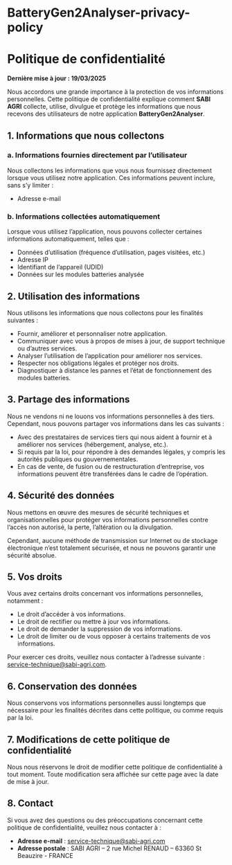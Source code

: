# BatteryGen2Analyser-privacy-policy
# Politique de confidentialité

**Dernière mise à jour : 19/03/2025**

Nous accordons une grande importance à la protection de vos informations personnelles. Cette politique de confidentialité explique comment **SABI AGRI** collecte, utilise, divulgue et protège les informations que nous recevons des utilisateurs de notre application **BatteryGen2Analyser**.

## 1. Informations que nous collectons

### a. Informations fournies directement par l’utilisateur

Nous collectons les informations que vous nous fournissez directement lorsque vous utilisez notre application. Ces informations peuvent inclure, sans s’y limiter :

- Adresse e-mail

### b. Informations collectées automatiquement

Lorsque vous utilisez l’application, nous pouvons collecter certaines informations automatiquement, telles que :

- Données d’utilisation (fréquence d’utilisation, pages visitées, etc.)
- Adresse IP
- Identifiant de l’appareil (UDID)
- Données sur les modules batteries analysée 

## 2. Utilisation des informations
Nous utilisons les informations que nous collectons pour les finalités suivantes :

- Fournir, améliorer et personnaliser notre application.
- Communiquer avec vous à propos de mises à jour, de support technique ou d’autres services.
- Analyser l’utilisation de l’application pour améliorer nos services.
- Respecter nos obligations légales et protéger nos droits.
- Diagnostiquer à distance les pannes et l’état de fonctionnement des modules batteries.

## 3. Partage des informations
Nous ne vendons ni ne louons vos informations personnelles à des tiers. Cependant, nous pouvons partager vos informations dans les cas suivants :

- Avec des prestataires de services tiers qui nous aident à fournir et à améliorer nos services (hébergement, analyse, etc.).
- Si requis par la loi, pour répondre à des demandes légales, y compris les autorités publiques ou gouvernementales.
- En cas de vente, de fusion ou de restructuration d’entreprise, vos informations peuvent être transférées dans le cadre de l’opération.

## 4. Sécurité des données

Nous mettons en œuvre des mesures de sécurité techniques et organisationnelles pour protéger vos informations personnelles contre l’accès non autorisé, la perte, l’altération ou la divulgation.

Cependant, aucune méthode de transmission sur Internet ou de stockage électronique n’est totalement sécurisée, et nous ne pouvons garantir une sécurité absolue.

## 5. Vos droits
Vous avez certains droits concernant vos informations personnelles, notamment :

- Le droit d’accéder à vos informations.
- Le droit de rectifier ou mettre à jour vos informations.
- Le droit de demander la suppression de vos informations.
- Le droit de limiter ou de vous opposer à certains traitements de vos informations.

Pour exercer ces droits, veuillez nous contacter à l’adresse suivante :
service-technique@sabi-agri.com.

## 6. Conservation des données
Nous conservons vos informations personnelles aussi longtemps que nécessaire pour les finalités décrites dans cette politique, ou comme requis par la loi.

## 7. Modifications de cette politique de confidentialité
Nous nous réservons le droit de modifier cette politique de confidentialité à tout moment. Toute modification sera affichée sur cette page avec la date de mise à jour.

## 8. Contact
Si vous avez des questions ou des préoccupations concernant cette politique de confidentialité, veuillez nous contacter à :

- **Adresse e-mail** : service-technique@sabi-agri.com
- **Adresse postale** : SABI AGRI – 2 rue Michel RENAUD – 63360 St Beauzire - FRANCE